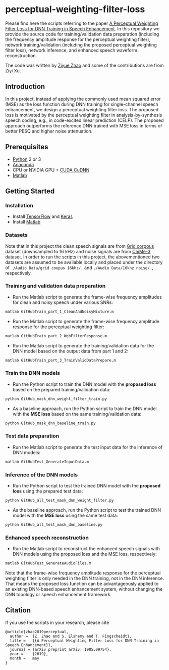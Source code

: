 # perceptual-weighting-filter-loss

Please find here the scripts referring to the paper [A Perceptual Weighting Filter Loss for DNN Training in Speech Enhancement](https://arxiv.org/abs/1905.09754). In this repository we provide the source code for training/validation data preparation (including the frequency amplitude response for the perceptual weighting filter), network training/validation (including the proposed perceptual weighting filter loss), network inference, and enhanced speech waveform reconstruction. 

The code was written by [Ziyue Zhao](https://ziyuezhao.github.io/) and some of the contributions are from Ziyi Xu. 

## Introduction

In this project, instead of applying the commonly used mean squared error (MSE) as the loss function during DNN training for single-channel speech enhancement, we design a perceptual weighting filter loss. The proposed loss is motivated by the perceptual weighting filter in analysis-by-synthesis speech coding, e.g., in code-excited linear prediction (CELP). The proposed approach outperforms the reference DNN trained with MSE loss in terms of better PESQ and higher noise attenuation.

## Prerequisites

- [Python](https://www.python.org/) 2 or 3
- [Anaconda](https://anaconda.org/anaconda/python)
- CPU or NVIDIA GPU + [CUDA CuDNN](https://developer.nvidia.com/cudnn)
- [Matlab](https://www.mathworks.com/)

## Getting Started

### Installation

- Install [TensorFlow](https://www.tensorflow.org/) and [Keras](https://www.tensorflow.org/)
- Install [Matlab](https://www.mathworks.com/)

### Datasets

Note that in this project the clean speech signals are from [Grid corpous](https://doi.org/10.1121/1.2229005) dataset (downsampled to 16 kHz) and noise signals are from [ChiMe-3](https://ieeexplore.ieee.org/abstract/document/7404837/) dataset. In order to run the scripts in this project, the abovementioned two datasets are assumed to be available locally and placed under the directory of `./Audio Data/grid coupus 16khz/.` and `./Audio Data/16khz noise/.`, respectively.

### Training and validation data preparation

 - Run the Matlab script to generate the frame-wise frequency amplitudes for clean and noisy speech under various SNRs: 
```bash
matlab GitHubTrain_part_1_CleanAndNoisyMixture.m
```
 - Run the Matlab script to generate the frame-wise frequency amplitude response for the perceptual weighting filter:
```bash
matlab GitHubTrain_part_2_WghFilterResponse.m
```
 - Run the Matlab script to generate the training/validation data for the DNN model based on the output data from part 1 and 2:
```bash
matlab GitHubTrain_part_3_TrainValidDataPrepare.m
```

### Train the DNN models

 - Run the Python script to train the DNN model with the **proposed loss** based on the prepared training/validation data:
```bash
python GitHub_mask_dnn_weight_filter_train.py
```

 - As a baseline approach, run the Python script to train the DNN model with the **MSE loss** based on the same training/validation data:
```bash
python GitHub_mask_dnn_baseline_train.py
```

### Test data preparation 

 - Run the Matlab script to generate the test input data for the inference of DNN models:
```bash
matlab GitHubTest_GenerateInputData.m
```

### Inference of the DNN models

 - Run the Python script to test the trained DNN model with the **proposed loss** using the prepared test data:
```bash
python GitHub_all_test_mask_dnn_weight_filter.py
```

 - As the baseline approach, run the Python script to test the trained DNN model with the **MSE loss** using the same test data:
```bash
python GitHub_all_test_mask_dnn_baseline.py
```

### Enhanced speech reconstruction

 - Run the Matlab script to reconstruct the enhanced speech signals with DNN models using the proposed loss and the MSE loss, respectively:
```bash
matlab GitHubTest_GenerateAudioFiles.m
```

Note that the frame-wise frequency amplitude response for the perceptual weighting filter is only needed in the DNN training, not in the DNN inference. That means the proposed loss function can be advantageously applied to an existing DNN-based speech enhancement system, without changing the DNN topology or speech enhancement framework.

## Citation

If you use the scripts in your research, please cite

```
@article{zhao2019perceptual,
  author =  {Z. Zhao and S. Elshamy and T. Fingscheidt},
  title =   {{A Perceptual Weighting Filter Loss for DNN Training in Speech Enhancement}},
  journal = {arXiv preprint arXiv: 1905.09754},
  year =    {2019},
  month =   may
}
```


